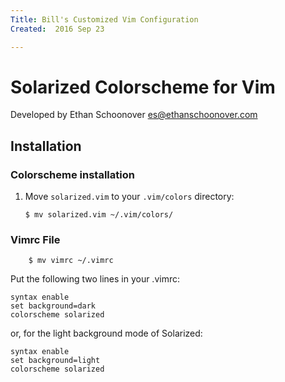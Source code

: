 ```yaml
---
Title: Bill's Customized Vim Configuration
Created:  2016 Sep 23

---
```


Solarized Colorscheme for Vim
=============================

Developed by Ethan Schoonover <es@ethanschoonover.com>

Installation
------------

### Colorscheme installation

1.  Move `solarized.vim` to your `.vim/colors` directory:

        $ mv solarized.vim ~/.vim/colors/

### Vimrc File

        $ mv vimrc ~/.vimrc

Put the following two lines in your .vimrc:

    syntax enable
    set background=dark
    colorscheme solarized

or, for the light background mode of Solarized:

    syntax enable
    set background=light
    colorscheme solarized

